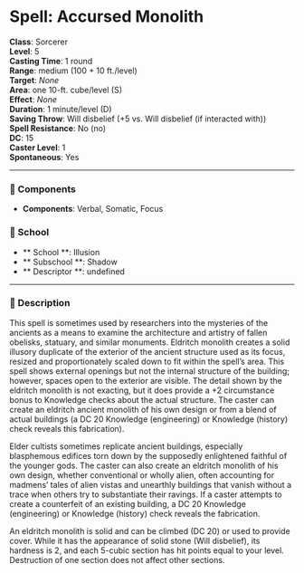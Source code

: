 
# Spell: Accursed Monolith
**Class**: Sorcerer  
**Level**: 5  
**Casting Time**: 1 round  
**Range**: medium (100 + 10 ft./level)  
**Target**: _None_  
**Area**: one 10-ft. cube/level (S)  
**Effect**: _None_  
**Duration**: 1 minute/level (D)  
**Saving Throw**: Will disbelief (+5 vs. Will disbelief (if interacted with))  
**Spell Resistance**: No (no)  
**DC**: 15  
**Caster Level**: 1  
**Spontaneous**: Yes

---

### 🔮 Components
- **Components**: Verbal, Somatic, Focus

### 🏫 School
- ** School **: Illusion
- ** Subschool **: Shadow
- ** Descriptor **: undefined
---

### 📜 Description
This spell is sometimes used by researchers into the mysteries of the ancients as a means to examine the architecture and artistry of fallen obelisks, statuary, and similar monuments. Eldritch monolith creates a solid illusory duplicate of the exterior of the ancient structure used as its focus, resized and proportionately scaled down to fit within the spell’s area. This spell shows external openings but not the internal structure of the building; however, spaces open to the exterior are visible. The detail shown by the eldritch monolith is not exacting, but it does provide a +2 circumstance bonus to Knowledge checks about the actual structure. The caster can create an eldritch ancient monolith of his own design or from a blend of actual buildings (a DC 20 Knowledge (engineering) or Knowledge (history) check reveals this fabrication).

Elder cultists sometimes replicate ancient buildings, especially blasphemous edifices torn down by the supposedly enlightened faithful of the younger gods. The caster can also create an eldritch monolith of his own design, whether conventional or wholly alien, often accounting for madmens’ tales of alien vistas and unearthly buildings that vanish without a trace when others try to substantiate their ravings. If a caster attempts to create a counterfeit of an existing building, a DC 20 Knowledge (engineering) or Knowledge (history) check reveals the fabrication.

An eldritch monolith is solid and can be climbed (DC 20) or used to provide cover. While it has the appearance of solid stone (Will disbelief), its hardness is 2, and each 5-cubic section has hit points equal to your level. Destruction of one section does not affect other sections.
